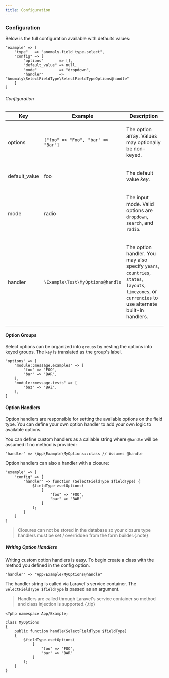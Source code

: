 ```yaml
---
title: Configuration
---
```


### Configuration

Below is the full configuration available with defaults values:

    "example" => [
        "type"   => "anomaly.field_type.select",
        "config" => [
            "options"       => [],
            "default_value" => null,
            "mode"          => "dropdown",
            "handler"       => "Anomaly\SelectFieldType\SelectFieldTypeOptions@handle"
        ]
    ]

###### Configuration

<table class="table table-bordered table-striped">

<thead>

<tr>

<th>Key</th>

<th>Example</th>

<th>Description</th>

</tr>

</thead>

<tbody>

<tr>

<td>

options

</td>

<td>

`["foo" => "Foo", "bar" => "Bar"]`

</td>

<td>

The option array. Values may optionally be non-keyed.

</td>

</tr>

<tr>

<td>

default_value

</td>

<td>

foo

</td>

<td>

The default value _key_.

</td>

</tr>

<tr>

<td>

mode

</td>

<td>

radio

</td>

<td>

The input mode. Valid options are `dropdown`, `search`, and `radio`.

</td>

</tr>

<tr>

<td>

handler

</td>

<td>

`\Example\Test\MyOptions@handle`

</td>

<td>

The option handler. You may also specify `years`, `countries`, `states`, `layouts`, `timezones`, or `currencies` to use alternate built-in handlers.

</td>

</tr>

</tbody>

</table>

#### Option Groups

Select options can be organized into `groups` by nesting the options into keyed groups. The `key` is translated as the group's label.

    "options" => [
        "module::message.examples" => [
            "foo" => "FOO",
            "bar" => "BAR",
        ],
        "module::message.tests" => [
            "baz" => "BAZ",
        ],
    ]

#### Option Handlers

Option handlers are responsible for setting the available options on the field type. You can define your own option handler to add your own logic to available options.

You can define custom handlers as a callable string where `@handle` will be assumed if no method is provided:

    "handler" => \App\Example\MyOptions::class // Assumes @handle

Option handlers can also a handler with a closure:

    "example" => [
        "config" => [
            "handler" => function (SelectFieldType $fieldType) {
                $fieldType->setOptions(
                    [
                        "foo" => "FOO",
                        "bar" => "BAR"
                    ]
                );
            }
        ]
    ]

> Closures can not be stored in the database so your closure type handlers must be set / overridden from the form builder.{.note}

##### Writing Option Handlers

Writing custom option handlers is easy. To begin create a class with the method you defined in the config option.

    "handler" => "App/Example/MyOptions@handle"

The handler string is called via Laravel's service container. The `SelectFieldType $fieldType` is passed as an argument.

> Handlers are called through Laravel's service container so method and class injection is supported.{.tip}

    <?php namespace App/Example;

    class MyOptions
    {
        public function handle(SelectFieldType $fieldType)
        {
            $fieldType->setOptions(
                [
                    "foo" => "FOO",
                    "bar" => "BAR"
                ]
            );
        }
    }
